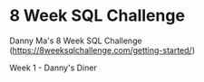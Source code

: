# 8 Week SQL Challenge
Danny Ma's 8 Week SQL Challenge (https://8weeksqlchallenge.com/getting-started/)

Week 1 - Danny's Diner
